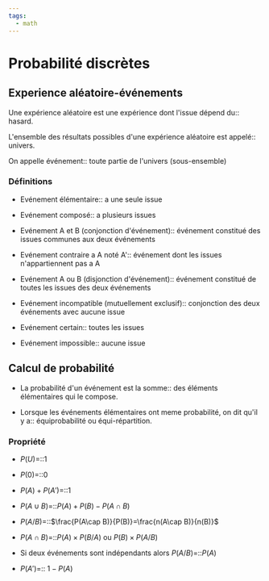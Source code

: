 ```yaml
---
tags:
  - math
---
```

# Probabilité discrètes
## Experience aléatoire-événements
Une expérience aléatoire est une expérience dont l'issue dépend du:: hasard.
<!--SR:!2023-09-30,4,270-->
L'ensemble des résultats possibles d'une expérience aléatoire est appelé:: univers.
<!--SR:!2023-09-30,4,270-->
On appelle événement:: toute partie de l'univers (sous-ensemble)
<!--SR:!2023-09-30,4,270-->

### Définitions
- Evénement élémentaire:: a une seule issue
<!--SR:!2023-09-30,4,270-->
- Evénement composé:: a plusieurs issues
<!--SR:!2023-09-30,4,270-->
- Evénement A et B (conjonction d'événement):: événement constitué des issues communes aux deux événements
<!--SR:!2023-09-30,4,270-->
- Evénement contraire a A noté A':: événement dont les issues n'appartiennent pas a A
<!--SR:!2023-10-07,8,250-->
- Evénement A ou B (disjonction d'événement):: événement constitué de toutes les issues des deux événements
<!--SR:!2023-10-15,14,270-->
- Evénement incompatible (mutuellement exclusif):: conjonction des deux événements avec aucune issue
<!--SR:!2023-09-30,4,270-->
- Evénement certain:: toutes les issues
<!--SR:!2023-10-20,19,290-->
- Evénement impossible:: aucune issue
<!--SR:!2023-10-18,17,290-->

## Calcul de probabilité
- La probabilité d'un événement est la somme:: des éléments élémentaires qui le compose.
<!--SR:!2023-10-21,20,290-->
- Lorsque les événements élémentaires ont meme probabilité, on dit qu'il y a:: équiprobabilité ou équi-répartition.
<!--SR:!2023-09-30,4,270-->

### Propriété
- $P(U)$=::1 
<!--SR:!2023-09-30,4,270-->
- $P(0)$=::0
<!--SR:!2023-10-21,20,290-->
- $P(A)+P(A')$=::1 
<!--SR:!2023-09-30,4,270-->
- $P(A\cup B)$=::$P(A)+P(B)-P(A\cap B)$
<!--SR:!2023-09-30,4,270-->
- $P(A/B)$=::$\frac{P(A\cap B)}{P(B)}=\frac{n(A\cap B)}{n(B)}$
<!--SR:!2023-09-30,4,270-->
- $P(A\cap B)$=::$P(A)\times P(B/A)$ ou $P(B)\times P(A/B)$
<!--SR:!2023-09-30,4,270-->
- Si deux événements sont indépendants alors $P(A/B)$=::$P(A)$
<!--SR:!2023-09-30,4,270-->
- $P(A')$=:: $1-P(A)$
<!--SR:!2023-10-19,18,290-->